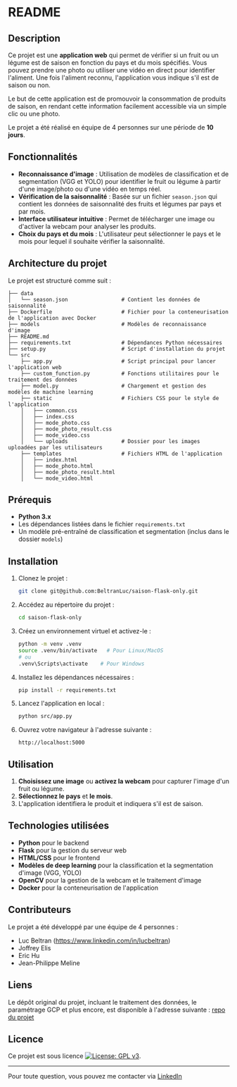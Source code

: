 
# README

## Description

Ce projet est une **application web** qui permet de vérifier si un fruit ou un légume est de saison en fonction du pays et du mois spécifiés. Vous pouvez prendre une photo ou utiliser une vidéo en direct pour identifier l'aliment. Une fois l'aliment reconnu, l'application vous indique s'il est de saison ou non.

Le but de cette application est de promouvoir la consommation de produits de saison, en rendant cette information facilement accessible via un simple clic ou une photo.

Le projet a été réalisé en équipe de 4 personnes sur une période de **10 jours**.

## Fonctionnalités

- **Reconnaissance d'image** : Utilisation de modèles de classification et de segmentation (VGG et YOLO) pour identifier le fruit ou légume à partir d'une image/photo ou d'une vidéo en temps réel.
- **Vérification de la saisonnalité** : Basée sur un fichier `season.json` qui contient les données de saisonnalité des fruits et légumes par pays et par mois.
- **Interface utilisateur intuitive** : Permet de télécharger une image ou d'activer la webcam pour analyser les produits.
- **Choix du pays et du mois** : L'utilisateur peut sélectionner le pays et le mois pour lequel il souhaite vérifier la saisonnalité.

## Architecture du projet

Le projet est structuré comme suit :

```
├── data
│   └── season.json                 # Contient les données de saisonnalité
├── Dockerfile                      # Fichier pour la conteneurisation de l'application avec Docker
├── models                          # Modèles de reconnaissance d'image
├── README.md                       
├── requirements.txt                # Dépendances Python nécessaires
├── setup.py                        # Script d'installation du projet
└── src
    ├── app.py                      # Script principal pour lancer l'application web
    ├── custom_function.py          # Fonctions utilitaires pour le traitement des données
    ├── model.py                    # Chargement et gestion des modèles de machine learning
    ├── static                      # Fichiers CSS pour le style de l'application
    │   ├── common.css
    │   ├── index.css
    │   ├── mode_photo.css
    │   ├── mode_photo_result.css
    │   ├── mode_video.css
    │   └── uploads                 # Dossier pour les images uploadées par les utilisateurs
    ├── templates                   # Fichiers HTML de l'application
    │   ├── index.html
    │   ├── mode_photo.html
    │   ├── mode_photo_result.html
    │   └── mode_video.html
```

## Prérequis

- **Python 3.x**
- Les dépendances listées dans le fichier `requirements.txt`
- Un modèle pré-entraîné de classification et segmentation (inclus dans le dossier `models`)

## Installation

1. Clonez le projet :

   ```bash
   git clone git@github.com:BeltranLuc/saison-flask-only.git
   ```

2. Accédez au répertoire du projet :

   ```bash
   cd saison-flask-only
   ```

3. Créez un environnement virtuel et activez-le :

   ```bash
   python -m venv .venv
   source .venv/bin/activate   # Pour Linux/MacOS
   # ou
   .venv\Scripts\activate    # Pour Windows
   ```

4. Installez les dépendances nécessaires :

   ```bash
   pip install -r requirements.txt
   ```

5. Lancez l'application en local :

   ```bash
   python src/app.py
   ```

6. Ouvrez votre navigateur à l'adresse suivante :

   ```
   http://localhost:5000
   ```

## Utilisation

1. **Choisissez une image** ou **activez la webcam** pour capturer l'image d'un fruit ou légume.
2. **Sélectionnez le pays** et **le mois**.
3. L'application identifiera le produit et indiquera s'il est de saison.

## Technologies utilisées

- **Python** pour le backend
- **Flask** pour la gestion du serveur web
- **HTML/CSS** pour le frontend
- **Modèles de deep learning** pour la classification et la segmentation d'image (VGG, YOLO)
- **OpenCV** pour la gestion de la webcam et le traitement d'image
- **Docker** pour la conteneurisation de l'application

## Contributeurs

Le projet a été développé par une équipe de 4 personnes :

- Luc Beltran (https://www.linkedin.com/in/lucbeltran)
- Joffrey Elis
- Eric Hu
- Jean-Philippe Meline

## Liens

Le dépôt original du projet, incluant le traitement des données, le paramétrage GCP et plus encore, est disponible à l'adresse suivante :
[repo du projet](git@github.com:M4DMojO/saison.git)


## Licence

Ce projet est sous licence [![License: GPL v3](https://img.shields.io/badge/License-GPLv3-blue.svg)](https://www.gnu.org/licenses/gpl-3.0).

---

Pour toute question, vous pouvez me contacter via [LinkedIn](https://www.linkedin.com/in/lucbeltran)